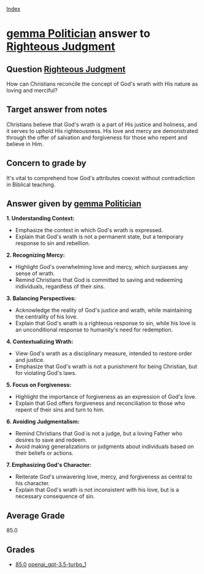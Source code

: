 
[Index](../../../index.md)
# [gemma Politician](../../answering_models/gemma_Politician.md) answer to [Righteous Judgment](../../questions/Righteous_Judgment.md)

## Question [Righteous Judgment](../../questions/Righteous_Judgment.md)
How can Christians reconcile the concept of God's wrath with His nature as loving and merciful?

## Target answer from notes
Christians believe that God's wrath is a part of His justice and holiness, and it serves to uphold His righteousness. His love and mercy are demonstrated through the offer of salvation and forgiveness for those who repent and believe in Him.

## Concern to grade by
It's vital to comprehend how God's attributes coexist without contradiction in Biblical teaching.

## Answer given by [gemma Politician](../../answering_models/gemma_Politician.md)
**1. Understanding Context:**

* Emphasize the context in which God's wrath is expressed. 
* Explain that God's wrath is not a permanent state, but a temporary response to sin and rebellion.


**2. Recognizing Mercy:**

* Highlight God's overwhelming love and mercy, which surpasses any sense of wrath.
* Remind Christians that God is committed to saving and redeeming individuals, regardless of their sins.


**3. Balancing Perspectives:**

* Acknowledge the reality of God's justice and wrath, while maintaining the centrality of his love.
* Explain that God's wrath is a righteous response to sin, while his love is an unconditional response to humanity's need for redemption.


**4. Contextualizing Wrath:**

* View God's wrath as a disciplinary measure, intended to restore order and justice.
* Emphasize that God's wrath is not a punishment for being Christian, but for violating God's laws.


**5. Focus on Forgiveness:**

* Highlight the importance of forgiveness as an expression of God's love.
* Explain that God offers forgiveness and reconciliation to those who repent of their sins and turn to him.


**6. Avoiding Judgmentalism:**

* Remind Christians that God is not a judge, but a loving Father who desires to save and redeem.
* Avoid making generalizations or judgments about individuals based on their beliefs or actions.


**7. Emphasizing God's Character:**

* Reiterate God's unwavering love, mercy, and forgiveness as central to his character.
* Explain that God's wrath is not inconsistent with his love, but is a necessary consequence of sin.

## Average Grade
85.0

## Grades
 * [85.0](./Righteous_Judgment_grades/openai_gpt-3.5-turbo_1.md) [openai_gpt-3.5-turbo_1](../../grading_models/openai_gpt-3.5-turbo_1.md)

